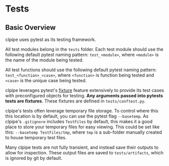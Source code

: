 # Tests

## Basic Overview

clpipe uses pytest as its testing framework.

All test modules belong in the `tests` folder. Each test module should use the following default pytest naming pattern:
`test_<module>`, where `<module>` is the name of the module being tested.

All test functions should use the following default pytest naming pattern:
`test_<function>_<case>`, where `<function>` is function being tested and
`<case>` is the unique case being tested.

clpipe leverages pytest's [fixture](https://docs.pytest.org/en/6.2.x/fixture.html)
feature extensively to provide its test cases with
preconfigured objects for testing. **Any arguments passed into pytests tests are
fixtures**. These fixtures are defined in `tests/conftest.py`.

clpipe's tests often leverage temporary file storage. To control where this
this location is by default, you can use the pytest flag `--basetemp`. 
As clpipe's `.gitignore` includes `TestFiles` by default, this makes it a good
place to store your temporary files for easy viewing. This could be
set like this: `--basetemp TestFiles/tmp`, where `tmp` is a sub-folder manually
created to house temporary test files.

Many clpipe tests are not fully transient, and instead save their outputs to allow
for inspection. These output files are saved to `tests/artifacts`, 
which is ignored by git by default.